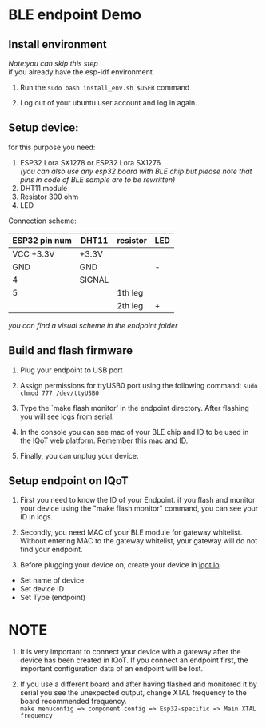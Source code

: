 # BLE endpoint Demo  



## Install environment  

*Note:you can skip this step*	
if you already have the esp-idf environment 
1. Run the `sudo bash install_env.sh $USER` command 

2. Log out of your ubuntu user account and log in again.

## Setup device: 

for this purpose you need:  
1. ESP32 Lora SX1278 or ESP32 Lora SX1276  
*(you can also use any esp32 board with BLE chip but please note that pins in code of BLE sample are to be rewritten)*  
2. DHT11 module
3. Resistor 300 ohm
4. LED

Connection scheme:  


| ESP32 pin num | DHT11 | resistor     |    LED    |
| ------------- | ----- | -------------|-----------| 
| VCC +3.3V 	| +3.3V |              |           |
| GND           | GND   |              |     -     |
| 4             | SIGNAL|              |           |
| 5             |       |   1th leg    |           |
|               |       |   2th leg    |     +     |

*you can find a visual scheme in the endpoint folder*

## Build and flash firmware  
			
1. Plug your endpoint to USB port

2. Assign permissions for ttyUSB0 port using the following command:
`sudo chmod 777 /dev/ttyUSB0`

3. Type the `make flash monitor’ in the endpoint directory. After flashing you will see logs from serial.

4. In the console you can see mac of your BLE chip and ID to be used in the IQoT web platform. Remember this mac and ID.

5. Finally, you can unplug your device. 

## Setup endpoint on IQoT  

1. First you need to know the ID of your Endpoint. if you flash and monitor your device using the "make flash monitor" command, you can see your ID in logs.

2. Secondly, you need MAC of your BLE module for gateway whitelist. Without entering MAC to the gateway whitelist, your gateway will do not find your endpoint.

3. Before plugging your device on, create your device in [iqot.io](https://iqot.io/devices/). 
- Set name of device
- Set device ID 
- Set Type (endpoint)


# NOTE
		
1. It is very important to connect your device with a gateway after the device has been created in IQoT. If you connect an endpoint first, the important configuration data of an endpoint will  be lost.  

2. If you use a different board and after having flashed and monitored it by serial you see the unexpected output, change XTAL frequency to the board recommended frequency.   
`make menuconfig => component config => Esp32-specific => Main XTAL frequency`


